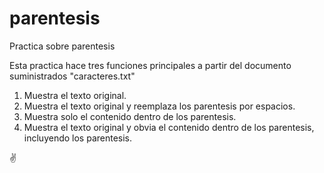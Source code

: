 # parentesis
Practica sobre parentesis

Esta practica hace tres funciones principales a partir del documento suministrados "caracteres.txt"

1) Muestra el texto original.
2) Muestra el texto original y reemplaza los parentesis por espacios.
3) Muestra solo el contenido dentro de los parentesis.
4) Muestra el texto original y obvia el contenido dentro de los parentesis, incluyendo los parentesis.

✌️
